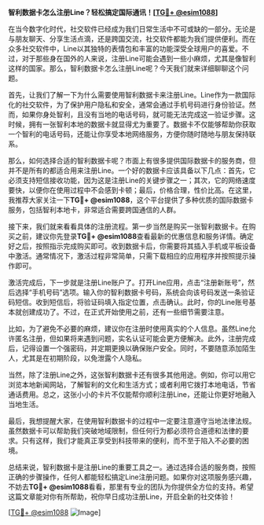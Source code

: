 **智利数据卡怎么注册Line？轻松搞定国际通讯！[[TG💪+ @esim1088](https://t.me/s/esim1088)]**

在当今数字化时代，社交软件已经成为我们日常生活中不可或缺的一部分。无论是与朋友聊天、分享生活点滴，还是跨国交流，社交软件都能为我们提供便利。而在众多社交软件中，Line以其独特的表情包和丰富的功能深受全球用户的喜爱。不过，对于那些身在国外的人来说，注册Line可能会遇到一些小麻烦，尤其是像智利这样的国家。那么，智利数据卡怎么注册Line呢？今天我们就来详细聊聊这个问题。

首先，让我们了解一下为什么需要使用智利数据卡来注册Line。Line作为一款国际化的社交软件，为了保护用户隐私和安全，通常会通过手机号码进行身份验证。然而，如果你身处智利，且没有当地的电话号码，就可能无法完成这一验证步骤。这时候，拥有一张智利本地的数据卡就显得尤为重要了。数据卡不仅能够帮助你获取一个智利的电话号码，还能让你享受本地网络服务，方便你随时随地与朋友保持联系。

那么，如何选择合适的智利数据卡呢？市面上有很多提供国际数据卡的服务商，但并不是所有的都适合用来注册Line。一个好的数据卡应该具备以下几点：首先，它必须支持短信接收功能，因为这是注册Line的关键步骤之一；其次，它的网络速度要快，以便你在使用过程中不会感到卡顿；最后，价格合理，性价比高。在这里，我推荐大家关注一下**TG💪+ @esim1088**，这个平台提供了多种优质的国际数据卡服务，包括智利本地卡，非常适合需要跨国通信的人群。

接下来，我们就来看看具体的注册流程。第一步当然是购买一张智利数据卡。在购买之前，建议你先登录**TG💪+ @esim1088**查看最新的优惠信息和服务详情。确定好之后，按照指示完成购买即可。收到数据卡后，你需要将其插入手机或平板设备中激活。通常情况下，激活过程非常简单，只需下载相应的应用程序并按照提示操作即可。

激活完成后，下一步就是注册Line账户了。打开Line应用，点击“注册新账号”，然后选择“手机号码”选项。输入你的智利数据卡号码，系统会向该号码发送一条验证码短信。收到短信后，将验证码填入指定位置，点击确认。此时，你的Line账号基本就创建成功了。不过，在正式开始使用之前，还有一些细节需要注意。

比如，为了避免不必要的麻烦，建议你在注册时使用真实的个人信息。虽然Line允许匿名注册，但如果将来遇到问题，实名认证可能会更方便解决。此外，注册完成后，记得设置一个强密码，并定期更换以确保账户安全。同时，不要随意添加陌生人，尤其是在初期阶段，以免泄露个人隐私。

当然，除了注册Line之外，这张智利数据卡还有很多其他用途。例如，你可以用它浏览本地新闻网站，了解智利的文化和生活方式；或者利用它拨打本地电话，节省通话费用。总之，这张小小的卡片不仅能帮你顺利注册Line，还能让你更好地融入当地生活。

最后，我想提醒大家，在使用智利数据卡的过程中一定要注意遵守当地法律法规。虽然数据卡可以帮助我们突破地域限制，但任何行为都必须符合道德和法律的要求。只有这样，我们才能真正享受到科技带来的便利，而不至于陷入不必要的困境。

总结来说，智利数据卡是注册Line的重要工具之一。通过选择合适的服务商，按照正确的步骤操作，任何人都能轻松搞定Line注册问题。如果你对这项服务感兴趣，不妨去**TG💪+ @esim1088**看看，那里有专业的团队为你提供全方位的支持。希望这篇文章能对你有所帮助，祝你早日成功注册Line，开启全新的社交体验！

[[TG💪+ @esim1088](https://t.me/s/esim1088) ![Image](https://i.postimg.cc/4NQfJmqS/Snipaste-2025-05-13-00-14-12.png)]